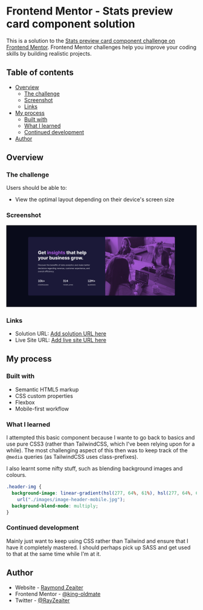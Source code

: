 # Frontend Mentor - Stats preview card component solution

This is a solution to the [Stats preview card component challenge on Frontend Mentor](https://www.frontendmentor.io/challenges/stats-preview-card-component-8JqbgoU62). Frontend Mentor challenges help you improve your coding skills by building realistic projects.

## Table of contents

- [Overview](#overview)
  - [The challenge](#the-challenge)
  - [Screenshot](#screenshot)
  - [Links](#links)
- [My process](#my-process)
  - [Built with](#built-with)
  - [What I learned](#what-i-learned)
  - [Continued development](#continued-development)
- [Author](#author)

## Overview

### The challenge

Users should be able to:

- View the optimal layout depending on their device's screen size

### Screenshot

![screenshot](./screenshot.png)

### Links

- Solution URL: [Add solution URL here](https://your-solution-url.com)
- Live Site URL: [Add live site URL here](https://your-live-site-url.com)

## My process

### Built with

- Semantic HTML5 markup
- CSS custom properties
- Flexbox
- Mobile-first workflow

### What I learned

I attempted this basic component because I wante to go back to basics and use pure CSS3 (rather than TailwindCSS, which I've been relying upon for a while). The most challenging aspect of this then was to keep track of the `@media` queries (as TailwindCSS uses class-prefixes).

I also learnt some nifty stuff, such as blending background images and colours.

```css
.header-img {
  background-image: linear-gradient(hsl(277, 64%, 61%), hsl(277, 64%, 61%)),
    url("./images/image-header-mobile.jpg");
  background-blend-mode: multiply;
}
```

### Continued development

Mainly just want to keep using CSS rather than Tailwind and ensure that I have it completely mastered. I should perhaps pick up SASS and get used to that at the same time while I'm at it.

## Author

- Website - [Raymond Zeaiter](https://www.raymond-zeaiter.au)
- Frontend Mentor - [@king-oldmate](https://www.frontendmentor.io/profile/king-oldmate)
- Twitter - [@RayZeaiter](https://www.twitter.com/RayZeaiter)
